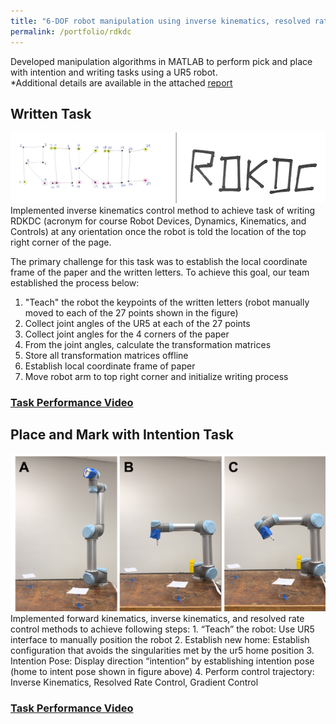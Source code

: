 ```yaml
---
title: "6-DOF robot manipulation using inverse kinematics, resolved rate, and gradient control methods"
permalink: /portfolio/rdkdc
---
```


Developed manipulation algorithms in MATLAB to perform pick and place with intention and writing tasks using a UR5 robot.          
*Additional details are available in the attached [report](https://www.kinjshah.com/files/RDKDCFinalProject.pdf)

## Written Task
<div align="center">
  <img src='/images/rdkdc.png'>
</div>
Implemented inverse kinematics control method to achieve task of writing RDKDC (acronym for course Robot Devices, Dynamics, Kinematics, and Controls) at any orientation once the robot is told the location of the top right corner of the page. 

The primary challenge for this task was to establish the local coordinate frame of the paper and the written letters. To achieve this goal, our team established the process below:
1. "Teach" the robot the keypoints of the written letters (robot manually moved to each of the 27 points shown in the figure) 
2. Collect joint angles of the UR5 at each of the 27 points 
3. Collect joint angles for the 4 corners of the paper 
4. From the joint angles, calculate the transformation matrices
5. Store all transformation matrices offline 
6. Establish local coordinate frame of paper 
7. Move robot arm to top right corner and initialize writing process 

### [Task Performance Video](https://www.youtube.com/watch?v=aduOeCUExFI&t=16s)

## Place and Mark with Intention Task
<div align="center">
  <img src='/images/homeandintent.png'>
</div>
Implemented forward kinematics, inverse kinematics, and resolved rate control methods to achieve following steps: 
1. “Teach” the robot: Use UR5 interface to manually position the robot
2. Establish new home: Establish configuration that avoids the singularities met by the ur5 home position
3. Intention Pose: Display direction “intention” by establishing intention pose (home to intent pose shown in figure above)
4. Perform control trajectory: Inverse Kinematics, Resolved Rate Control, Gradient Control         

### [Task Performance Video](https://www.youtube.com/watch?v=9ZHz0VcOGyU)


